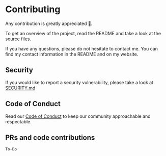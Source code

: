 # Contributing

Any contribution is greatly appreciated 🥳.

To get an overview of the project, read the README and take a look at the source files.

If you have any questions, please do not hesitate to contact me. You can find my contact information in the README and on my website.

## Security

If you would like to report a security vulnerability, please take a look at [SECURITY.md](SECURITY.md)

## Code of Conduct

Read our [Code of Conduct](CODE_OF_CONDUCT.md) to keep our community approachable and respectable.

## PRs and code contributions

`To-Do`